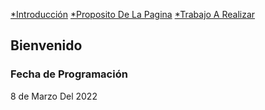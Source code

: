[*Introducción](Bienvenido.md) [*Proposito De La Pagina](Proposito.md) [*Trabajo A Realizar](Trabajos.md)
## Bienvenido
### Fecha de Programación
8 de Marzo Del 2022
